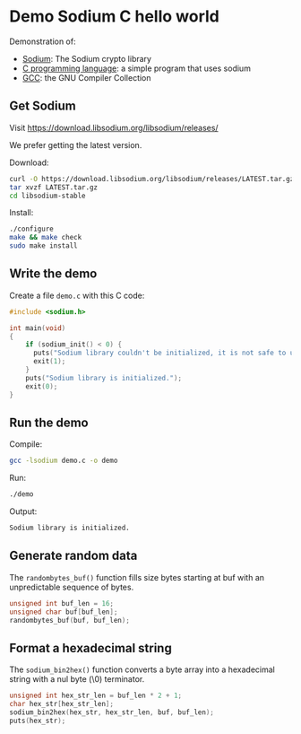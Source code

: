 # Demo Sodium C hello world

Demonstration of:

  * [Sodium](https://libsodium.org): The Sodium crypto library
  * [C programming language](https://en.wikipedia.org/wiki/C_(programming_language)): a simple program that uses sodium
  * [GCC](https://gcc.gnu.org/): the GNU Compiler Collection


## Get Sodium

Visit https://download.libsodium.org/libsodium/releases/

We prefer getting the latest version.

Download:

```sh
curl -O https://download.libsodium.org/libsodium/releases/LATEST.tar.gz
tar xvzf LATEST.tar.gz
cd libsodium-stable
```

Install:

```sh
./configure
make && make check
sudo make install
```

## Write the demo

Create a file `demo.c` with this C code:

```c
#include <sodium.h>

int main(void)
{
    if (sodium_init() < 0) {
      puts("Sodium library couldn't be initialized, it is not safe to use.");
      exit(1);
    }
    puts("Sodium library is initialized.");
    exit(0);
}
```


## Run the demo

Compile:

```sh
gcc -lsodium demo.c -o demo
```

Run:

```sh
./demo
```

Output:

```sh
Sodium library is initialized.
```


## Generate random data

The `randombytes_buf()` function fills size bytes starting at buf with an unpredictable sequence of bytes.

```c
unsigned int buf_len = 16;
unsigned char buf[buf_len];
randombytes_buf(buf, buf_len);
```

## Format a hexadecimal string

The `sodium_bin2hex()` function converts a byte array into a hexadecimal string with a nul byte (\0) terminator.

```c
unsigned int hex_str_len = buf_len * 2 + 1;
char hex_str[hex_str_len];
sodium_bin2hex(hex_str, hex_str_len, buf, buf_len);
puts(hex_str);
```
